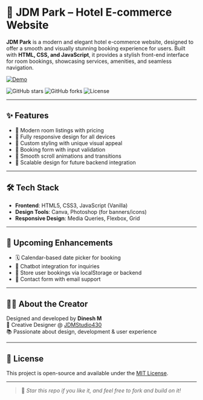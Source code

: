 # 🏨 JDM Park – Hotel E-commerce Website

**JDM Park** is a modern and elegant hotel e-commerce website, designed to offer a smooth and visually stunning booking experience for users. Built with **HTML, CSS, and JavaScript**, it provides a stylish front-end interface for room bookings, showcasing services, amenities, and seamless navigation.

[![Demo](https://img.shields.io/badge/demo-Experience%20Our%20Work-brightgreen)](https://jdm-park.netlify.app/)


![GitHub stars](https://img.shields.io/github/stars/dineshit27/JDM-Park430?style=social)
![GitHub forks](https://img.shields.io/github/forks/dineshit27/JDM-Park430?style=social)
![License](https://img.shields.io/github/license/dineshit27/JDM-Park430style=social)

---

## ✨ Features

- 🛌 Modern room listings with pricing
- 📱 Fully responsive design for all devices
- 🎨 Custom styling with unique visual appeal
- 🧾 Booking form with input validation
- 🔄 Smooth scroll animations and transitions
- 🧠 Scalable design for future backend integration

---

## 🛠 Tech Stack

- **Frontend**: HTML5, CSS3, JavaScript (Vanilla)
- **Design Tools**: Canva, Photoshop (for banners/icons)
- **Responsive Design**: Media Queries, Flexbox, Grid

---

## 🚧 Upcoming Enhancements

- 🗓️ Calendar-based date picker for booking
- 💬 Chatbot integration for inquiries
- 💾 Store user bookings via localStorage or backend
- 📩 Contact form with email support

---

## 🙋‍♂️ About the Creator

Designed and developed by **Dinesh M**  
🎨 Creative Designer @ [JDMStudio430](https://github.com/yourgithubusername)  
📚 Passionate about design, development & user experience

---

## 📄 License

This project is open-source and available under the [MIT License](LICENSE).

---

> 🌟 *Star this repo if you like it, and feel free to fork and build on it!*
